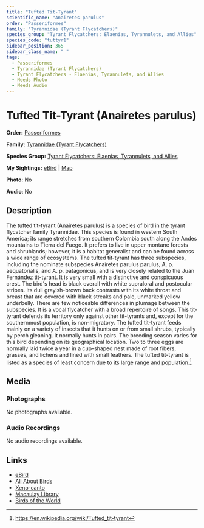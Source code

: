 ```yaml
---
title: "Tufted Tit-Tyrant"
scientific_name: "Anairetes parulus"
order: "Passeriformes"
family: "Tyrannidae (Tyrant Flycatchers)"
species_group: "Tyrant Flycatchers: Elaenias, Tyrannulets, and Allies"
species_code: "tuttyr1"
sidebar_position: 365
sidebar_class_name: " "
tags: 
  - Passeriformes
  - Tyrannidae (Tyrant Flycatchers)
  - Tyrant Flycatchers - Elaenias, Tyrannulets, and Allies
  - Needs Photo
  - Needs Audio
---
```


# Tufted Tit-Tyrant (Anairetes parulus)

**Order:** [Passeriformes](/tags/passeriformes)

**Family:** [Tyrannidae (Tyrant Flycatchers)](/tags/tyrannidae-tyrant-flycatchers)

**Species Group:** [Tyrant Flycatchers: Elaenias, Tyrannulets, and Allies](/tags/tyrant-flycatchers-elaenias-tyrannulets-and-allies)

**My Sightings:** [eBird](https://ebird.org/lifelist?r=world&time=life&spp=tuttyr1) | [Map](/map?species_code=tuttyr1)

**Photo**: No 

**Audio**: No

## Description
The tufted tit-tyrant (Anairetes parulus) is a species of bird in the tyrant flycatcher family Tyrannidae. This species is found in western South America; its range stretches from southern Colombia south along the Andes mountains to Tierra del Fuego. It prefers to live in upper montane forests and shrublands; however, it is a habitat generalist and can be found across a wide range of ecosystems. The tufted tit-tyrant has three subspecies, including the nominate subspecies Anairetes parulus parulus, A. p. aequatorialis, and A. p. patagonicus, and is very closely related to the Juan Fernández tit-tyrant. It is very small with a distinctive and conspicuous crest. The bird's head is black overall with white supraloral and postocular stripes. Its dull grayish-brown back contrasts with its white throat and breast that are covered with black streaks and pale, unmarked yellow underbelly. There are few noticeable differences in plumage between the subspecies. It is a vocal flycatcher with a broad repertoire of songs.
This tit-tyrant defends its territory only against other tit-tyrants and, except for the southernmost population, is non-migratory. The tufted tit-tyrant feeds mainly on a variety of insects that it hunts on or from small shrubs, typically by perch gleaning. It normally hunts in pairs. The breeding season varies for this bird depending on its geographical location. Two to three eggs are normally laid twice a year in a cup-shaped nest made of root fibers, grasses, and lichens and lined with small feathers. The tufted tit-tyrant is listed as a species of least concern due to its large range and population.[^1]

[^1]: https://en.wikipedia.org/wiki/Tufted_tit-tyrant

## Media
### Photographs
No photographs available.

### Audio Recordings
No audio recordings available.

## Links
* [eBird](https://ebird.org/species/tuttyr1) 
* [All About Birds](https://www.allaboutbirds.org/guide/tuttyr1) 
* [Xeno-canto](https://www.xeno-canto.org/species/anairetes-parulus) 
* [Macaulay Library](https://search.macaulaylibrary.org/catalog?taxonCode=tuttyr1&sort=rating_rank_desc)
* [Birds of the World](https://birdsoftheworld.org/bow/species/tuttyr1)
